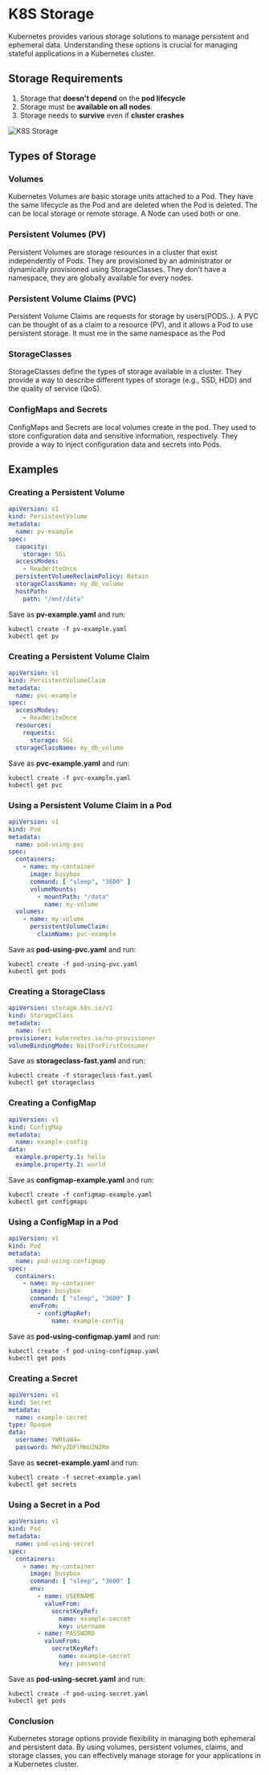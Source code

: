 # K8S Storage

Kubernetes provides various storage solutions to manage persistent and ephemeral data. Understanding these options is crucial for managing stateful applications in a Kubernetes cluster.


## Storage Requirements

1. Storage that **doesn't depend** on the **pod lifecycle**
2. Storage must be **available on all nodes**.
3. Storage needs to **survive** even if **cluster crashes**


![K8S Storage](img.png)
## Types of Storage

### Volumes
Kubernetes Volumes are basic storage units attached to a Pod. They have the same lifecycle as the Pod and are deleted when the Pod is deleted.
The can be local storage or remote storage. A Node can used both or one.

### Persistent Volumes (PV)
Persistent Volumes are storage resources in a cluster that exist independently of Pods. They are provisioned by an administrator or dynamically provisioned using StorageClasses.
They don't have a namespace, they are globally available for every nodes.

### Persistent Volume Claims (PVC)
Persistent Volume Claims are requests for storage by users(PODS..). A PVC can be thought of as a claim to a resource (PV), and it allows a Pod to use persistent storage.
It must me in the same namespace as the Pod 

### StorageClasses
StorageClasses define the types of storage available in a cluster. They provide a way to describe different types of storage (e.g., SSD, HDD) and the quality of service (QoS).

### ConfigMaps and Secrets
ConfigMaps and Secrets are local volumes create in the pod. They used to store configuration data and sensitive information, respectively. They provide a way to inject configuration data and secrets into Pods.

## Examples

### Creating a Persistent Volume

```yaml
apiVersion: v1
kind: PersistentVolume
metadata:
  name: pv-example
spec:
  capacity:
    storage: 5Gi
  accessModes:
    - ReadWriteOnce
  persistentVolumeReclaimPolicy: Retain
  storageClassName: my_db_volume
  hostPath:
    path: "/mnt/data"
```
Save as **pv-example.yaml** and run:

```shell
kubectl create -f pv-example.yaml
kubectl get pv
```

### Creating a Persistent Volume Claim

```yaml
apiVersion: v1
kind: PersistentVolumeClaim
metadata:
  name: pvc-example
spec:
  accessModes:
    - ReadWriteOnce
  resources:
    requests:
      storage: 5Gi
  storageClassName: my_db_volume
```
Save as **pvc-example.yaml** and run:

```shell
kubectl create -f pvc-example.yaml
kubectl get pvc
```

### Using a Persistent Volume Claim in a Pod

```yaml
apiVersion: v1
kind: Pod
metadata:
  name: pod-using-pvc
spec:
  containers:
    - name: my-container
      image: busybox
      command: [ "sleep", "3600" ]
      volumeMounts:
        - mountPath: "/data"
          name: my-volume
  volumes:
    - name: my-volume
      persistentVolumeClaim:
        claimName: pvc-example
```
Save as **pod-using-pvc.yaml** and run:

```shell
kubectl create -f pod-using-pvc.yaml
kubectl get pods
```

### Creating a StorageClass

```yaml
apiVersion: storage.k8s.io/v1
kind: StorageClass
metadata:
  name: fast
provisioner: kubernetes.io/no-provisioner
volumeBindingMode: WaitForFirstConsumer
```
Save as **storageclass-fast.yaml** and run:

```shell
kubectl create -f storageclass-fast.yaml
kubectl get storageclass
```

### Creating a ConfigMap

```yaml
apiVersion: v1
kind: ConfigMap
metadata:
  name: example-config
data:
  example.property.1: hello
  example.property.2: world
```
Save as **configmap-example.yaml** and run:

```shell
kubectl create -f configmap-example.yaml
kubectl get configmaps
```

### Using a ConfigMap in a Pod

```yaml
apiVersion: v1
kind: Pod
metadata:
  name: pod-using-configmap
spec:
  containers:
    - name: my-container
      image: busybox
      command: [ "sleep", "3600" ]
      envFrom:
        - configMapRef:
            name: example-config
```
Save as **pod-using-configmap.yaml** and run:

```shell
kubectl create -f pod-using-configmap.yaml
kubectl get pods
```

### Creating a Secret

```yaml
apiVersion: v1
kind: Secret
metadata:
  name: example-secret
type: Opaque
data:
  username: YWRtaW4=
  password: MWYyZDFlMmU2N2Rm
```
Save as **secret-example.yaml** and run:

```shell
kubectl create -f secret-example.yaml
kubectl get secrets
```

### Using a Secret in a Pod

```yaml
apiVersion: v1
kind: Pod
metadata:
  name: pod-using-secret
spec:
  containers:
    - name: my-container
      image: busybox
      command: [ "sleep", "3600" ]
      env:
        - name: USERNAME
          valueFrom:
            secretKeyRef:
              name: example-secret
              key: username
        - name: PASSWORD
          valueFrom:
            secretKeyRef:
              name: example-secret
              key: password
```
Save as **pod-using-secret.yaml** and run:

```shell
kubectl create -f pod-using-secret.yaml
kubectl get pods
```

### Conclusion
Kubernetes storage options provide flexibility in managing both ephemeral and persistent data. By using volumes, persistent volumes, claims, and storage classes, you can effectively manage storage for your applications in a Kubernetes cluster.